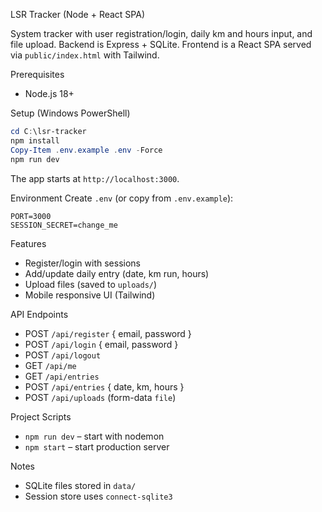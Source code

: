 LSR Tracker (Node + React SPA)

System tracker with user registration/login, daily km and hours input, and file upload. Backend is Express + SQLite. Frontend is a React SPA served via `public/index.html` with Tailwind.

Prerequisites
- Node.js 18+

Setup (Windows PowerShell)
```powershell
cd C:\lsr-tracker
npm install
Copy-Item .env.example .env -Force
npm run dev
```

The app starts at `http://localhost:3000`.

Environment
Create `.env` (or copy from `.env.example`):
```
PORT=3000
SESSION_SECRET=change_me
```

Features
- Register/login with sessions
- Add/update daily entry (date, km run, hours)
- Upload files (saved to `uploads/`)
- Mobile responsive UI (Tailwind)

API Endpoints
- POST `/api/register` { email, password }
- POST `/api/login` { email, password }
- POST `/api/logout`
- GET `/api/me`
- GET `/api/entries`
- POST `/api/entries` { date, km, hours }
- POST `/api/uploads` (form-data `file`)

Project Scripts
- `npm run dev` – start with nodemon
- `npm start` – start production server

Notes
- SQLite files stored in `data/`
- Session store uses `connect-sqlite3`

